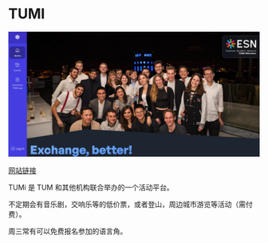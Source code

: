 # TUMI

![tumi](tumi/tumi.jpg)

[网站链接](https://tumi.esn.world/home)

TUMi 是 TUM 和其他机构联合举办的一个活动平台。

不定期会有音乐剧，交响乐等的低价票，或者登山，周边城市游览等活动（需付费）。

周三常有可以免费报名参加的语言角。
